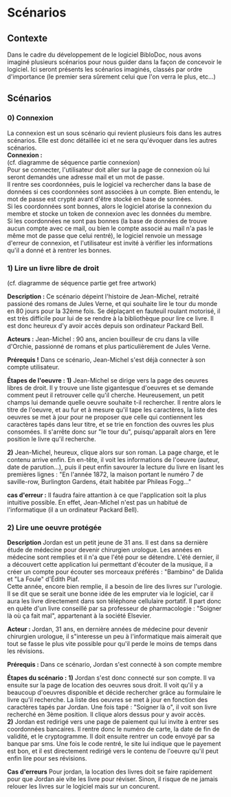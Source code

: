 # Scénarios

## Contexte

Dans le cadre du développement de le logiciel BibloDoc, nous avons imaginé plusieurs scénarios pour nous guider dans la façon de concevoir le logiciel. Ici seront présents les scénarios imaginés, classés par ordre d'importance (le premier sera sûrement celui que l'on verra le plus, etc...)

## Scénarios

### 0) Connexion

La connexion est un sous scénario qui revient plusieurs fois dans les autres scénarios. Elle est donc détaillée ici et ne sera qu'évoquer dans les autres scénarios.  
**Connexion :**  
(cf. diagramme de séquence partie connexion)  
Pour se connecter, l'utilisateur doit aller sur la page de connexion où lui seront demandés une adresse mail et un mot de passe.  
Il rentre ses coordonnées, puis le logiciel va rechercher dans la base de données si ces coordonnées sont associées à un compte. Bien entendu, le mot de passe est crypté avant d'être stocké en base de sonnées.  
Si les coordonnées sont bonnes, alors le logiciel atorise la connexion du membre et stocke un token de connexion avec les données du membre.  
Si les coordonnées ne sont pas bonnes (la base de données de trouve aucun compte avec ce mail, ou bien le compte associé au mail n'a pas le même mot de passe que celui rentré), le logiciel renvoie un message d'erreur de connexion, et l'utilisateur est invité à vérifier les informations qu'il a donné et à rentrer les bonnes.  

### 1) Lire un livre libre de droit

(cf. diagramme de séquence partie get free artwork)

**Description :**
Ce scénario dépeint l'histoire de Jean-Michel, retraité passioné des romans de Jules Verne, et qui souhaite lire le tour du monde en 80 jours pour la 32ème fois. Se déplaçant en fauteuil roulant motorisé, il est très difficile pour lui de se rendre à la bibliothèque pour lire ce livre. Il est donc heureux d'y avoir accès depuis son ordinateur Packard Bell.

**Acteurs :**
Jean-Michel : 90 ans, ancien bouilleur de cru dans la ville d'Orchie, passionné de romans et plus particulièrement de Jules Verne.

**Prérequis !**
Dans ce scénario, Jean-Michel s'est déjà connecter à son compte utilisateur.


**Étapes de l'oeuvre :**
**1)** Jean-Michel se dirige vers la page des oeuvres libres de droit. Il y trouve une liste gigantesque d'oeuvres et se demande comment peut il retrouver celle qu'il cherche. Heureusement, un petit champs lui demande quelle oeuvre souhaite t-il rechercher. Il rentre alors le titre de l'oeuvre, et au fur et à mesure qu'il tape les caractères, la liste des oeuvres se met à jour pour ne proposer que celle qui contiennent les caractères tapés dans leur titre, et se trie en fonction des ouvres les plus consomées. Il s'arrête donc sur "le tour du", puisqu'apparaît alors en 1ère position le livre qu'il recherche.  

**2)** Jean-Michel, heureux, clique alors sur son roman. La page charge, et le contenu arrive enfin. En en-tête, il voit les informations de l'oeuvre (auteur, date de parution...), puis il peut enfin savourer la lecture du livre en lisant les premières lignes : "En l'année 1872, la maison portant le numéro 7 de saville-row, Burlington Gardens, était habitée par Phileas Fogg..."

**cas d'erreur :**
Il faudra faire attantion à ce que l'application soit la plus intuitive possible. En effet, Jean-Michel n'est pas un habitué de l'informatique (il a un ordinateur Packard Bell).

### 2) Lire une oeuvre protégée

**Description**
Jordan est un petit jeune de 31 ans. Il est dans sa dernière étude de médecine pour devenir chirurgien urologue. Les années en médecine sont remplies et il n'a que l'été pour se détendre. L'été dernier, il a découvert cette application lui permettant d'écouter de la musique, il a créer un compte pour écouter ses morceaux préférés : "Bambino" de Dalida et "La Foule" d'Édith Piaf.  
Cette année, encore bien remplie, il a besoin de lire des livres sur l'urologie. Il se dit que se serait une bonne idée de les empruter via le logiciel, car il aura les livre directement dans son téléphone cellulaire portatif. Il part donc en quête d'un livre conseillé par sa professeur de pharmacologie : "Soigner là où ça fait mal", appartenant à la société Elsevier. 

**Acteur :**
Jordan, 31 ans, en dernière années de médecine pour devenir chirurgien urologue, il s"interesse un peu à l'informatique mais aimerait que tout se fasse le plus vite possible pour qu'il perde le moins de temps dans les révisions.

**Prérequis :**
Dans ce scénario, Jordan s'est connecté à son compte membre

**Étapes du scénario :**
**1)** Jordan s'est donc connecté sur son compte. Il va ensuite sur la page de location des oeuvres sous droit. Il voit qu'il y a beaucoup d'oeuvres disponible et décide rechercher grâce au formulaire le livre qu'il recherche. La liste des oeuvres se met à jour en fonction des caractères tapés par Jordan. Une fois tapé : "Soigner là o", il voit son livre recherché en 3ème position. Il clique alors dessus pour y avoir accès.  
**2)** Jordan est redirigé vers une page de paiement qui lui invite à entrer ses coordonnées bancaires. Il rentre donc le numéro de carte, la date de fin de validité, et le cryptogramme. Il doit ensuite rentrer un code envoyé par sa banque par sms. Une fois le code rentré, le site lui indique que le payement est bon, et il est directement redirigé vers le contenu de l'oeuvre qu'il peut enfin lire pour ses révisions.

**Cas d'erreurs**
Pour jordan, la location des livres doit se faire rapidement pour que Jordan aie vite les livre pour réviser. Sinon, il risque de ne jamais relouer les livres sur le logiciel mais sur un concurent.


